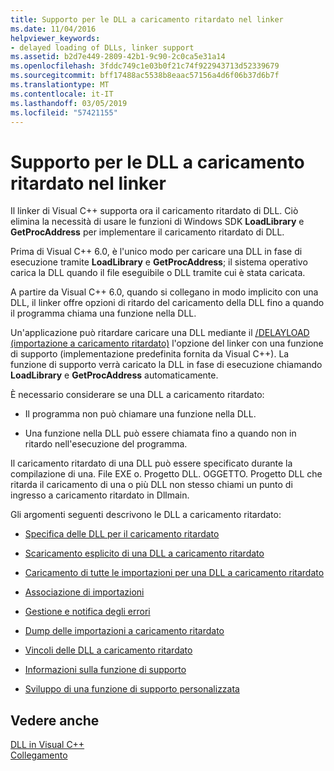 ```yaml
---
title: Supporto per le DLL a caricamento ritardato nel linker
ms.date: 11/04/2016
helpviewer_keywords:
- delayed loading of DLLs, linker support
ms.assetid: b2d7e449-2809-42b1-9c90-2c0ca5e31a14
ms.openlocfilehash: 3fddc749c1e03b0f21c74f922943713d52339679
ms.sourcegitcommit: bff17488ac5538b8eaac57156a4d6f06b37d6b7f
ms.translationtype: MT
ms.contentlocale: it-IT
ms.lasthandoff: 03/05/2019
ms.locfileid: "57421155"
---
```

# <a name="linker-support-for-delay-loaded-dlls"></a>Supporto per le DLL a caricamento ritardato nel linker

Il linker di Visual C++ supporta ora il caricamento ritardato di DLL. Ciò elimina la necessità di usare le funzioni di Windows SDK **LoadLibrary** e **GetProcAddress** per implementare il caricamento ritardato di DLL.

Prima di Visual C++ 6.0, è l'unico modo per caricare una DLL in fase di esecuzione tramite **LoadLibrary** e **GetProcAddress**; il sistema operativo carica la DLL quando il file eseguibile o DLL tramite cui è stata caricata.

A partire da Visual C++ 6.0, quando si collegano in modo implicito con una DLL, il linker offre opzioni di ritardo del caricamento della DLL fino a quando il programma chiama una funzione nella DLL.

Un'applicazione può ritardare caricare una DLL mediante il [/DELAYLOAD (importazione a caricamento ritardato)](../../build/reference/delayload-delay-load-import.md) l'opzione del linker con una funzione di supporto (implementazione predefinita fornita da Visual C++). La funzione di supporto verrà caricato la DLL in fase di esecuzione chiamando **LoadLibrary** e **GetProcAddress** automaticamente.

È necessario considerare se una DLL a caricamento ritardato:

- Il programma non può chiamare una funzione nella DLL.

- Una funzione nella DLL può essere chiamata fino a quando non in ritardo nell'esecuzione del programma.

Il caricamento ritardato di una DLL può essere specificato durante la compilazione di una. File EXE o. Progetto DLL. OGGETTO. Progetto DLL che ritarda il caricamento di una o più DLL non stesso chiami un punto di ingresso a caricamento ritardato in Dllmain.

Gli argomenti seguenti descrivono le DLL a caricamento ritardato:

- [Specifica delle DLL per il caricamento ritardato](../../build/reference/specifying-dlls-to-delay-load.md)

- [Scaricamento esplicito di una DLL a caricamento ritardato](../../build/reference/explicitly-unloading-a-delay-loaded-dll.md)

- [Caricamento di tutte le importazioni per una DLL a caricamento ritardato](../../build/reference/loading-all-imports-for-a-delay-loaded-dll.md)

- [Associazione di importazioni](../../build/reference/binding-imports.md)

- [Gestione e notifica degli errori](../../build/reference/error-handling-and-notification.md)

- [Dump delle importazioni a caricamento ritardato](../../build/reference/dumping-delay-loaded-imports.md)

- [Vincoli delle DLL a caricamento ritardato](../../build/reference/constraints-of-delay-loading-dlls.md)

- [Informazioni sulla funzione di supporto](understanding-the-helper-function.md)

- [Sviluppo di una funzione di supporto personalizzata](../../build/reference/developing-your-own-helper-function.md)

## <a name="see-also"></a>Vedere anche

[DLL in Visual C++](../../build/dlls-in-visual-cpp.md)<br/>
[Collegamento](../../build/reference/linking.md)
